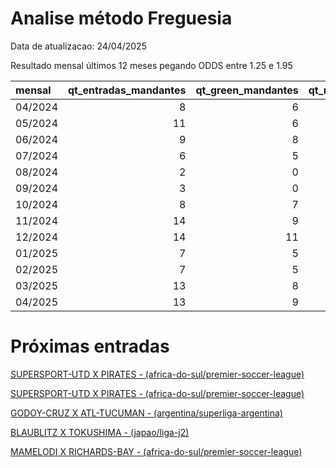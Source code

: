 
# Analise método Freguesia

Data de atualizacao: 24/04/2025

Resultado mensal últimos 12 meses pegando ODDS entre 1.25 e 1.95

| mensal   |   qt_entradas_mandantes |   qt_green_mandantes |   qt_red_mandantes |   pl_mandantes |   qt_entradas_visitantes |   qt_green_visitantes |   qt_red_visitantes |   pl_visitantes |   pl_total |
|:---------|------------------------:|---------------------:|-------------------:|---------------:|-------------------------:|----------------------:|--------------------:|----------------:|-----------:|
| 04/2024  |                       8 |                    6 |                  2 |           1.41 |                        9 |                     6 |                   3 |            0.11 |       1.52 |
| 05/2024  |                      11 |                    6 |                  5 |          -2.31 |                        2 |                     2 |                   0 |            1.06 |      -1.25 |
| 06/2024  |                       9 |                    8 |                  1 |           3.33 |                        1 |                     1 |                   0 |            0.46 |       3.79 |
| 07/2024  |                       6 |                    5 |                  1 |           1.84 |                        1 |                     1 |                   0 |            0.28 |       2.12 |
| 08/2024  |                       2 |                    0 |                  2 |          -2    |                        0 |                     0 |                   0 |            0    |      -2    |
| 09/2024  |                       3 |                    0 |                  3 |          -3    |                        1 |                     0 |                   1 |           -1    |      -4    |
| 10/2024  |                       8 |                    7 |                  1 |           2.87 |                        3 |                     2 |                   1 |            0.51 |       3.38 |
| 11/2024  |                      14 |                    9 |                  5 |           1.09 |                        1 |                     1 |                   0 |            0.48 |       1.57 |
| 12/2024  |                      14 |                   11 |                  3 |           2.16 |                        3 |                     3 |                   0 |            1.57 |       3.73 |
| 01/2025  |                       7 |                    5 |                  2 |           1.41 |                        3 |                     2 |                   1 |            0.14 |       1.55 |
| 02/2025  |                       7 |                    5 |                  2 |           0.18 |                        5 |                     5 |                   0 |            2.71 |       2.89 |
| 03/2025  |                      13 |                    8 |                  5 |          -0.62 |                        6 |                     5 |                   1 |            2.12 |       1.5  |
| 04/2025  |                      13 |                    9 |                  4 |           1.55 |                        4 |                     4 |                   0 |            2.61 |       4.16 |

 # Próximas entradas 

[SUPERSPORT-UTD X PIRATES - (africa-do-sul/premier-soccer-league)](https://www.academiadasapostasbrasil.com/stats/match/africa-do-sul/premier-soccer-league/supersport-utd/pirates/kznmOqOlKYxJd)

[SUPERSPORT-UTD X PIRATES - (africa-do-sul/premier-soccer-league)](https://www.academiadasapostasbrasil.com/stats/match/africa-do-sul/premier-soccer-league/supersport-utd/pirates/kznmOqOlKYxJd)

[GODOY-CRUZ X ATL-TUCUMAN - (argentina/superliga-argentina)](https://www.academiadasapostasbrasil.com/stats/match/argentina/superliga-argentina/godoy-cruz/atl-tucuman/1nXYLpkvlY3RB)

[BLAUBLITZ X TOKUSHIMA - (japao/liga-j2)](https://www.academiadasapostasbrasil.com/stats/match/japao/liga-j2/blaublitz/tokushima/1L9Qaep5oQoPd)

[MAMELODI X RICHARDS-BAY - (africa-do-sul/premier-soccer-league)](https://www.academiadasapostasbrasil.com/stats/match/africa-do-sul/premier-soccer-league/mamelodi/richards-bay/pj1Q9jeA9Yb3k)

